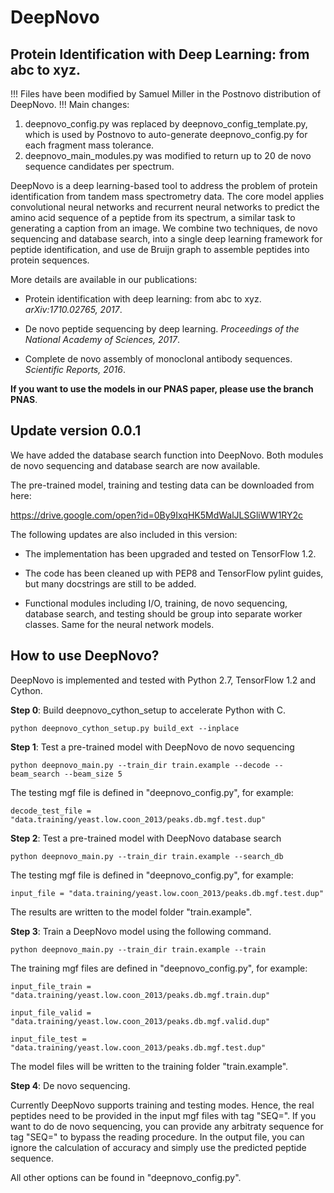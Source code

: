 # DeepNovo

## Protein Identification with Deep Learning: from abc to xyz.

!!! Files have been modified by Samuel Miller in the Postnovo distribution of DeepNovo. !!!
Main changes:

1. deepnovo_config.py was replaced by deepnovo_config_template.py, 
which is used by Postnovo to auto-generate deepnovo_config.py for each fragment mass tolerance.
2. deepnovo_main_modules.py was modified 
to return up to 20 de novo sequence candidates per spectrum.

DeepNovo is a deep learning-based tool to address the problem of protein 
identification from tandem mass spectrometry data. The core model applies 
convolutional neural networks and recurrent neural networks to predict the
amino acid sequence of a peptide from its spectrum, a similar task to
generating a caption from an image. We combine two techniques, de novo sequencing 
and database search, into a single deep learning framework for peptide identification, 
and use de Bruijn graph to assemble peptides into protein sequences.

More details are available in our publications: 

- Protein identification with deep learning: from abc to xyz. *arXiv:1710.02765, 2017*.

- De novo peptide sequencing by deep learning. *Proceedings of the National Academy of Sciences, 2017*.

- Complete de novo assembly of monoclonal antibody sequences. *Scientific Reports, 2016*.

**If you want to use the models in our PNAS paper, please use the branch PNAS**.

## Update version 0.0.1

We have added the database search function into DeepNovo. Both modules de novo 
sequencing and database search are now available.

The pre-trained model, training and testing data can be downloaded from here:

https://drive.google.com/open?id=0By9IxqHK5MdWalJLSGliWW1RY2c

The following updates are also included in this version: 

- The implementation has been upgraded and tested on TensorFlow 1.2.

- The code has been cleaned up with PEP8 and TensorFlow pylint guides, but many 
docstrings are still to be added.

- Functional modules including I/O, training, de novo sequencing, database search, 
and testing should be group into separate worker classes. Same for the neural 
network models. 

## How to use DeepNovo?

DeepNovo is implemented and tested with Python 2.7, TensorFlow 1.2 and Cython.

**Step 0**: Build deepnovo_cython_setup to accelerate Python with C.

    python deepnovo_cython_setup.py build_ext --inplace

**Step 1**: Test a pre-trained model with DeepNovo de novo sequencing

    python deepnovo_main.py --train_dir train.example --decode --beam_search --beam_size 5

The testing mgf file is defined in "deepnovo_config.py", for example:

    decode_test_file = "data.training/yeast.low.coon_2013/peaks.db.mgf.test.dup"

**Step 2**: Test a pre-trained model with DeepNovo database search

    python deepnovo_main.py --train_dir train.example --search_db

The testing mgf file is defined in "deepnovo_config.py", for example:

    input_file = "data.training/yeast.low.coon_2013/peaks.db.mgf.test.dup"
        
The results are written to the model folder "train.example".

**Step 3**: Train a DeepNovo model using the following command.

    python deepnovo_main.py --train_dir train.example --train

The training mgf files are defined in "deepnovo_config.py", for example:

    input_file_train = "data.training/yeast.low.coon_2013/peaks.db.mgf.train.dup"

    input_file_valid = "data.training/yeast.low.coon_2013/peaks.db.mgf.valid.dup"

    input_file_test = "data.training/yeast.low.coon_2013/peaks.db.mgf.test.dup"

The model files will be written to the training folder "train.example".

**Step 4**: De novo sequencing.

Currently DeepNovo supports training and testing modes. Hence, the real peptides 
need to be provided in the input mgf files with tag "SEQ=". If you want to do 
de novo sequencing, you can provide any arbitraty sequence for tag "SEQ=" to 
bypass the reading procedure. In the output file, you can ignore the calculation 
of accuracy and simply use the predicted peptide sequence.

All other options can be found in "deepnovo_config.py".
    
